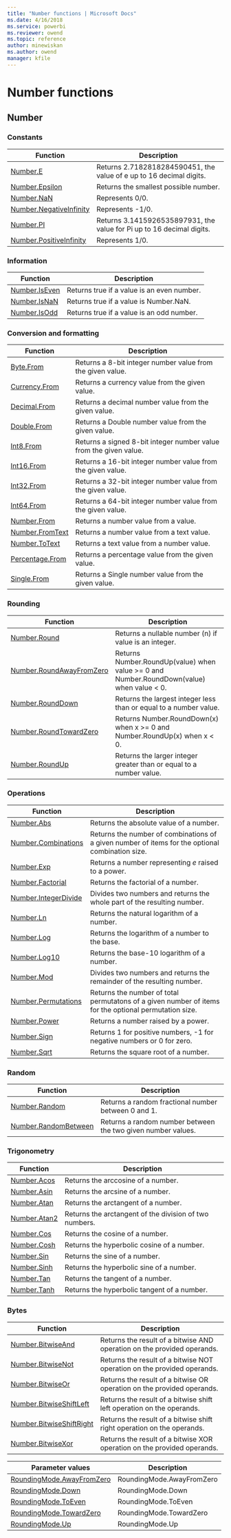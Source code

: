 ```yaml
---
title: "Number functions | Microsoft Docs"
ms.date: 4/16/2018
ms.service: powerbi
ms.reviewer: owend
ms.topic: reference
author: minewiskan
ms.author: owend
manager: kfile
---
```

# Number functions
 
  
## Number  
  
### <a name="__toc360788690"></a>Constants  
  
|Function|Description|  
|------------|---------------|  
|[Number.E](number-e.md)|Returns 2.7182818284590451, the value of e up to 16 decimal digits.|
|[Number.Epsilon](number-epsilon.md)|Returns the smallest possible number.|
|[Number.NaN](number-nan.md)|Represents 0/0.|  
|[Number.NegativeInfinity](number-negativeinfinity.md)|Represents -1/0.|  
|[Number.PI](number-pi.md)|Returns 3.1415926535897931, the value for Pi up to 16 decimal digits.|
|[Number.PositiveInfinity](number-positiveinfinity.md)|Represents 1/0.|  
  
  
### Information  
  
|Function|Description|  
|------------|---------------|  
|[Number.IsEven](number-iseven.md)|Returns true if a value is an even number.|
|[Number.IsNaN](number-isnan.md)|Returns true if a value is Number.NaN.|  
|[Number.IsOdd](number-isodd.md)|Returns true if a value is an odd number.|  
  
### <a name="__toc360788707"></a>Conversion and formatting  
  
|Function|Description|  
|------------|---------------|  
|[Byte.From](byte-from.md)|Returns a 8-bit integer number value from the given value.|
|[Currency.From](currency-from.md)|Returns a currency value from the given value.|
|[Decimal.From](decimal-from.md)|Returns a decimal number value from the given value.|
|[Double.From](double-from.md)|Returns a Double number value from the given value.|
|[Int8.From](int8-from.md)|Returns a signed 8-bit integer number value from the given value.|  
|[Int16.From](int16-from.md)|Returns a 16-bit integer number value from the given value.|  
|[Int32.From](int32-from.md)|Returns a 32-bit integer number value from the given value.|  
|[Int64.From](int64-from.md)|Returns a 64-bit integer number value from the given value.|
|[Number.From](number-from.md)|Returns a number value from a value.|
|[Number.FromText](number-fromtext.md)|Returns a number value from a text value.|  
|[Number.ToText](number-totext.md)|Returns a text value from a number value.|  
|[Percentage.From](percentage-from.md)|Returns a percentage value from the given value.|
|[Single.From](single-from.md)|Returns a Single number value from the given value.|  
  
  
### Rounding  
  
|Function|Description|  
|------------|---------------|  
|[Number.Round](number-round.md)|Returns a nullable number (n) if value is an integer.|
|[Number.RoundAwayFromZero](number-roundawayfromzero.md)|Returns Number.RoundUp(value) when value &gt;= 0 and Number.RoundDown(value) when value &lt; 0.|
|[Number.RoundDown](number-rounddown.md)|Returns the largest integer less than or equal to a number value.|
|[Number.RoundTowardZero](number-roundtowardzero.md)|Returns Number.RoundDown(x) when x &gt;= 0 and Number.RoundUp(x) when x &lt; 0.|
|[Number.RoundUp](number-roundup.md)|Returns the larger integer greater than or equal to a number value.|  
  
  
  
### Operations  
  
|Function|Description|  
|------------|---------------|  
|[Number.Abs](number-abs.md)|Returns the absolute value of a number.|  
|[Number.Combinations](number-combinations.md)|Returns the number of combinations of a given number of items for the optional combination size.|
|[Number.Exp](number-exp.md)|Returns a number representing *e* raised to a power.|
|[Number.Factorial](number-factorial.md)|Returns the factorial of a number.|
|[Number.IntegerDivide](number-integerdivide.md)|Divides two numbers and returns the whole part of the resulting number.|
|[Number.Ln](number-ln.md)|Returns the natural logarithm of a number.|  
|[Number.Log](number-log.md)|Returns the logarithm of a number to the base.|  
|[Number.Log10](number-log10.md)|Returns the base-10 logarithm of a number.|
|[Number.Mod](number-mod.md)|Divides two numbers and returns the remainder of the resulting number.|
|[Number.Permutations](number-permutations.md)|Returns the number of total permutatons of a given number of items for the optional permutation size.|
|[Number.Power](number-power.md)|Returns a number raised by a power.|
|[Number.Sign](number-sign.md)|Returns 1 for positive numbers, -1 for negative numbers or 0 for zero.|  
|[Number.Sqrt](number-sqrt.md)|Returns the square root of a number.|  
  
### Random  
  
|Function|Description|  
|------------|---------------|  
|[Number.Random](number-random.md)|Returns a random fractional number between 0 and 1.|  
|[Number.RandomBetween](number-randombetween.md)|Returns a random number between the two given number values.|  
  
### Trigonometry  
  
|Function|Description|  
|------------|---------------|  
|[Number.Acos](number-acos.md)|Returns the arccosine of a number.|  
|[Number.Asin](number-asin.md)|Returns the arcsine of a number.|  
|[Number.Atan](number-atan.md)|Returns the arctangent of a number.|  
|[Number.Atan2](number-atan2.md)|Returns the arctangent of the division of two numbers.|  
|[Number.Cos](number-cos.md)|Returns the cosine of a number.|  
|[Number.Cosh](number-cosh.md)|Returns the hyperbolic cosine of a number.|  
|[Number.Sin](number-sin.md)|Returns the sine of a number.|  
|[Number.Sinh](number-sinh.md)|Returns the hyperbolic sine of a number.|  
|[Number.Tan](number-tan.md)|Returns the tangent of a number.|  
|[Number.Tanh](number-tanh.md)|Returns the hyperbolic tangent of a number.|  
  
### Bytes  
  
|Function|Description|  
|------------|---------------|  
|[Number.BitwiseAnd](number-bitwiseand.md)|Returns the result of a bitwise AND operation on the provided operands.|  
|[Number.BitwiseNot](number-bitwisenot.md)|Returns the result of a bitwise NOT operation on the provided operands.|  
|[Number.BitwiseOr](number-bitwiseor.md)|Returns the result of a bitwise OR operation on the provided operands.|  
|[Number.BitwiseShiftLeft](number-bitwiseshiftleft.md)|Returns the result of a bitwise shift left operation on the operands.|  
|[Number.BitwiseShiftRight](number-bitwiseshiftright.md)|Returns the result of a bitwise shift right operation on the operands.|  
|[Number.BitwiseXor](number-bitwisexor.md)|Returns the result of a bitwise XOR operation on the provided operands.|  

Parameter values | Description
---------------- | -----------
[RoundingMode.AwayFromZero](roundingmode-awayfromzero.md) | RoundingMode.AwayFromZero
[RoundingMode.Down](roundingmode-down.md) | RoundingMode.Down
[RoundingMode.ToEven](roundingmode-toeven.md) | RoundingMode.ToEven
[RoundingMode.TowardZero](roundingmode-towardzero.md) | RoundingMode.TowardZero
[RoundingMode.Up](roundingmode-up.md) | RoundingMode.Up 
